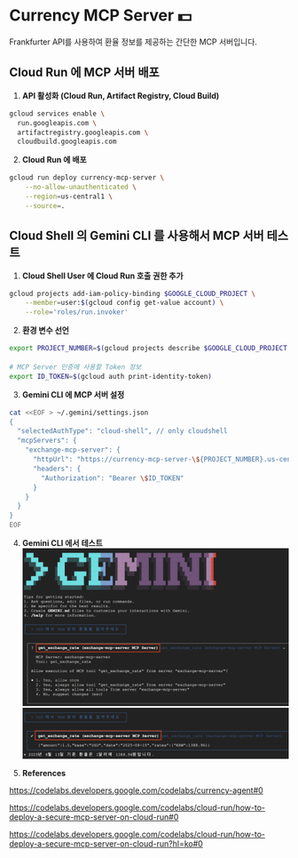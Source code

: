 # Currency MCP Server 💵

Frankfurter API를 사용하여 환율 정보를 제공하는 간단한 MCP 서버입니다.

## Cloud Run 에 MCP 서버 배포
1. **API 활성화 (Cloud Run, Artifact Registry, Cloud Build)**
```bash
gcloud services enable \
  run.googleapis.com \
  artifactregistry.googleapis.com \
  cloudbuild.googleapis.com
```

2. **Cloud Run 에 배포**
```bash
gcloud run deploy currency-mcp-server \
    --no-allow-unauthenticated \
    --region=us-central1 \
    --source=.
```

## Cloud Shell 의 Gemini CLI 를 사용해서 MCP 서버 테스트

1. **Cloud Shell User 에 Cloud Run 호출 권한 추가**
```bash
gcloud projects add-iam-policy-binding $GOOGLE_CLOUD_PROJECT \
    --member=user:$(gcloud config get-value account) \
    --role='roles/run.invoker'
```

2. **환경 변수 선언**
```bash
export PROJECT_NUMBER=$(gcloud projects describe $GOOGLE_CLOUD_PROJECT --format="value(projectNumber)")

# MCP Server 인증에 사용할 Token 정보
export ID_TOKEN=$(gcloud auth print-identity-token)
```

3. **Gemini CLI 에 MCP 서버 설정**
```bash
cat <<EOF > ~/.gemini/settings.json
{
  "selectedAuthType": "cloud-shell", // only cloudshell
  "mcpServers": {
    "exchange-mcp-server": {
      "httpUrl": "https://currency-mcp-server-\${PROJECT_NUMBER}.us-central1.run.app/mcp/",
      "headers": {
        "Authorization": "Bearer \$ID_TOKEN"
      }
    }
  }
}
EOF
```

4. **Gemini CLI 에서 테스트**
![alt text](./images/01.png)
![alt text](./images/02.png)

5. **References**

https://codelabs.developers.google.com/codelabs/currency-agent#0

https://codelabs.developers.google.com/codelabs/cloud-run/how-to-deploy-a-secure-mcp-server-on-cloud-run#0

https://codelabs.developers.google.com/codelabs/cloud-run/how-to-deploy-a-secure-mcp-server-on-cloud-run?hl=ko#0